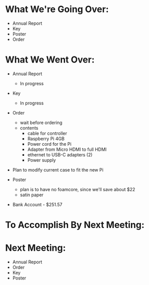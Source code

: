 # What We're Going Over:- Annual Report- Key- Poster- Order# What We Went Over:  - Annual Report	- In progress- Key	- In progress- Order	- wait before ordering	- contents		- cable for controller		- Raspberry Pi 4GB		- Power cord for the Pi		- Adapter from Micro HDMI to full HDMI		- ethernet to USB-C adapters (2)		- Power supply- Plan to modify current case to fit the new Pi- Poster	- plan is to have no foamcore, since we'll save about $22	- satin paper- Bank Account - $251.57# To Accomplish By Next Meeting:  # Next Meeting:- Annual Report- Order- Key- Poster
